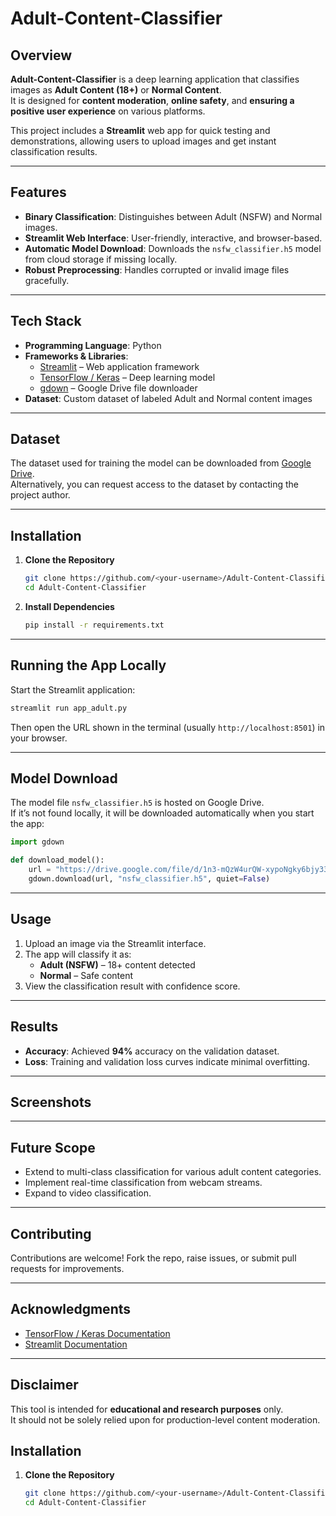 # Adult-Content-Classifier

## Overview
**Adult-Content-Classifier** is a deep learning application that classifies images as **Adult Content (18+)** or **Normal Content**.  
It is designed for **content moderation**, **online safety**, and **ensuring a positive user experience** on various platforms.  

This project includes a **Streamlit** web app for quick testing and demonstrations, allowing users to upload images and get instant classification results.

---

## Features
- **Binary Classification**: Distinguishes between Adult (NSFW) and Normal images.
- **Streamlit Web Interface**: User-friendly, interactive, and browser-based.
- **Automatic Model Download**: Downloads the `nsfw_classifier.h5` model from cloud storage if missing locally.
- **Robust Preprocessing**: Handles corrupted or invalid image files gracefully.

---

## Tech Stack
- **Programming Language**: Python
- **Frameworks & Libraries**:
  - [Streamlit](https://streamlit.io/) – Web application framework
  - [TensorFlow / Keras](https://www.tensorflow.org/) – Deep learning model
  - [gdown](https://pypi.org/project/gdown/) – Google Drive file downloader
- **Dataset**: Custom dataset of labeled Adult and Normal content images

---

## Dataset
The dataset used for training the model can be downloaded from [Google Drive](https://drive.google.com/drive/folders/1uY0FXh8dn4QBMK_g0-cgqASodXwc6Q_R?usp=drive_link).  
Alternatively, you can request access to the dataset by contacting the project author.

---

## Installation

1. **Clone the Repository**
   ```bash
   git clone https://github.com/<your-username>/Adult-Content-Classifier.git
   cd Adult-Content-Classifier
   ```

2. **Install Dependencies**
   ```bash
   pip install -r requirements.txt
   ```

---

## Running the App Locally
Start the Streamlit application:
```bash
streamlit run app_adult.py
```

Then open the URL shown in the terminal (usually `http://localhost:8501`) in your browser.

---

## Model Download
The model file `nsfw_classifier.h5` is hosted on Google Drive.  
If it’s not found locally, it will be downloaded automatically when you start the app:
```python
import gdown

def download_model():
    url = "https://drive.google.com/file/d/1n3-mQzW4urQW-xypoNgky6bjy33NXeTp/view?usp=sharing"
    gdown.download(url, "nsfw_classifier.h5", quiet=False)
```

---

## Usage
1. Upload an image via the Streamlit interface.
2. The app will classify it as:
   - **Adult (NSFW)** – 18+ content detected
   - **Normal** – Safe content
3. View the classification result with confidence score.

---

## Results
- **Accuracy**: Achieved **94%** accuracy on the validation dataset.
- **Loss**: Training and validation loss curves indicate minimal overfitting.

---

## Screenshots


---

## Future Scope
- Extend to multi-class classification for various adult content categories.
- Implement real-time classification from webcam streams.
- Expand to video classification.

---

## Contributing
Contributions are welcome! Fork the repo, raise issues, or submit pull requests for improvements.

---

## Acknowledgments
- [TensorFlow / Keras Documentation](https://www.tensorflow.org/)
- [Streamlit Documentation](https://docs.streamlit.io/)

---

## Disclaimer
This tool is intended for **educational and research purposes** only.  
It should not be solely relied upon for production-level content moderation.


## Installation

1. **Clone the Repository**
   ```bash
   git clone https://github.com/<your-username>/Adult-Content-Classifier.git
   cd Adult-Content-Classifier
